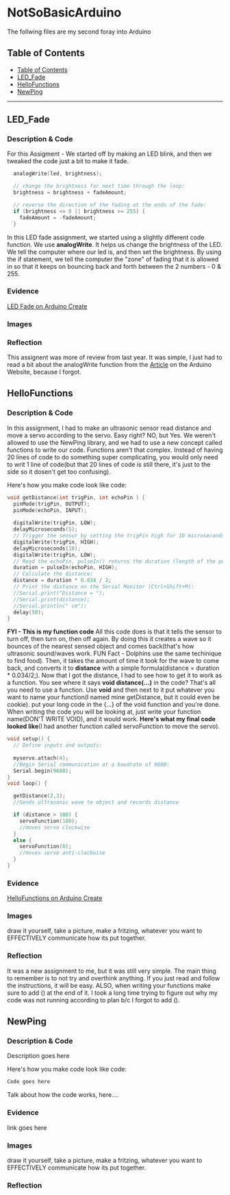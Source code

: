 # NotSoBasicArduino
 The follwing files are my second foray into Arduino
 
 
## Table of Contents
* [Table of Contents](#TableOfContents)
* [LED_Fade](#LED_Fade)
* [HelloFunctions](#HelloFunctions)
* [NewPing](#NewPing)
---

## LED_Fade

### Description & Code
For this Assigment - We started off by making an LED blink, and then we tweaked the code just a bit to make it fade.

```C++
  analogWrite(led, brightness);

  // change the brightness for next time through the loop:
  brightness = brightness + fadeAmount;

  // reverse the direction of the fading at the ends of the fade:
  if (brightness <= 0 || brightness >= 255) {
    fadeAmount = -fadeAmount;
  }
```
In this LED fade assignment, we started using a slightly different code function. We use **analogWrite**. It helps us change the brightness of the LED. We tell the computer where our led is, and then set the brightness. By using the if statement, we tell the computer the "zone" of fading that it is allowed in so that it keeps on bouncing back and forth between the 2 numbers - 0 & 255. 
### Evidence
[LED Fade on Arduino Create](https://create.arduino.cc/editor/sypr45/5096f478-9a18-404d-8190-0ddfa59e87c8/preview)

### Images

### Reflection

This assignent was more of review from last year. It was simple, I just had to read a bit about the analogWrite function from the [Article](https://www.arduino.cc/reference/en/language/functions/analog-io/analogwrite/) on the Arduino Website, because I forgot.

## HelloFunctions

### Description & Code

In this assignment, I had to make an ultrasonic sensor read distance and move a servo according to the servo. Easy right? NO, but Yes. We weren't allowed to use the NewPing library, and we had to use a new concept called functions to write our code. Functions aren't that complex. Instead of having 20 lines of code to do something super complicating, you would only need to writ 1 line of code(but that 20 lines of code is still there, it's just to the side so it dosen't get too confusing).

Here's how you make code look like code:

```C++
void getDistance(int trigPin, int echoPin ) {
  pinMode(trigPin, OUTPUT);
  pinMode(echoPin, INPUT);
  
  digitalWrite(trigPin, LOW);
  delayMicroseconds(5);
  // Trigger the sensor by setting the trigPin high for 10 microseconds:
  digitalWrite(trigPin, HIGH);
  delayMicroseconds(10);
  digitalWrite(trigPin, LOW);
  // Read the echoPin, pulseIn() returns the duration (length of the pulse) in microseconds:
  duration = pulseIn(echoPin, HIGH);
  // Calculate the distance:
  distance = duration * 0.034 / 2;
  // Print the distance on the Serial Monitor (Ctrl+Shift+M):
  //Serial.print("Distance = ");
  //Serial.print(distance);
  //Serial.println(" cm");
  delay(50);
}
```
**FYI - This is my function code** All this code does is that it tells the sensor to turn off, then turn on, then off again. By doing this it creates a wave so it bounces of the nearest sensed object and comes back(that's how ultrasonic sound/waves work. FUN Fact - Dolphins use the same techinique to find food). Then, it takes the amount of time it took for the wave to come back, and converts it to **distance** with a simple formula(distance = duration * 0.034/2;). Now that I got the distance, I had to see how to get it to work as a function. You see where it says **void distance(...)** in the code? That's all you need to use a function. Use **void** and then next to it put whatever you want to name your function(I named mine getDistance, but it could even be cookie). put your long code in the {...} of the void function and you're done. When writing the code you will be looking at, just write your function name(DON'T WRITE VOID), and it would work. **Here's what my final code looked like**(I had another function called servoFunction to move the servo).

```C++
void setup() {
  // Define inputs and outputs:
 
  myservo.attach(4);
  //Begin Serial communication at a baudrate of 9600:
  Serial.begin(9600);
}
void loop() {

  getDistance(2,3);
  //Sends ultrasonic wave to object and records distance

  if (distance > 100) {
    servoFunction(180);
    //moves servo clockwise
  }
  else {
    servoFunction(0);
    //moves servo anti-clockwise
  }
}
```

### Evidence

[HelloFunctions on Arduino Create](https://create.arduino.cc/editor/sypr45/b6ea4a67-0f89-489c-891d-af50d6261f63/preview)


### Images
draw it yourself, take a picture, make a fritzing, whatever you want to EFFECTIVELY communicate how its put together.

### Reflection

It was a new assignment to me, but it was still very simple. The main thing to remember is to not try and overthink anything. If you just read and follow the instructions, it will be easy. ALSO, when writing your functions make sure to add () at the end of it. I took a long time trying to figure out why my code was not running according to plan b/c I forgot to add ().

## NewPing

### Description & Code
Description goes here

Here's how you make code look like code:

```C++
Code goes here
```
Talk about how the code works, here....

### Evidence
link goes here

### Images
draw it yourself, take a picture, make a fritzing, whatever you want to EFFECTIVELY communicate how its put together.

### Reflection

